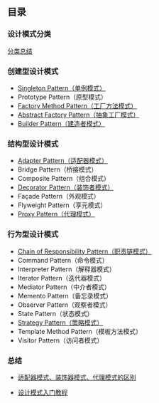 ## 目录

### 设计模式分类

[分类总结](https://github.com/yueyuanyang/knowledge/blob/master/java/designPattern/content/part1.md)

### 创建型设计模式

- [Singleton Pattern（单例模式）](https://github.com/yueyuanyang/knowledge/blob/master/java/designPattern/content/part3.md)
- Prototype Pattern（原型模式）
- [Factory Method Pattern（工厂方法模式）](https://github.com/yueyuanyang/knowledge/blob/master/java/designPattern/content/part6.md)
- [Abstract Factory Pattern（抽象工厂模式）](https://github.com/yueyuanyang/knowledge/blob/master/java/designPattern/content/part6.md)
- [Builder Pattern（建造者模式）](https://github.com/yueyuanyang/knowledge/blob/master/java/designPattern/content/part2.md)

### 结构型设计模式

- [Adapter Pattern（适配器模式）](https://github.com/yueyuanyang/knowledge/blob/master/java/designPattern/content/part5.md) 
- Bridge Pattern（桥接模式）
- Composite Pattern（组合模式）
- [Decorator Pattern（装饰者模式）](https://github.com/yueyuanyang/knowledge/blob/master/java/designPattern/content/part8.md)
- Façade Pattern（外观模式）
- Flyweight Pattern（享元模式）
- [Proxy Pattern（代理模式）](https://github.com/yueyuanyang/knowledge/blob/master/java/designPattern/content/part7.md)   

### 行为型设计模式

- [Chain of Responsibility Pattern（职责链模式）](https://github.com/yueyuanyang/knowledge/blob/master/java/designPattern/content/part9.md)
- Command Pattern（命令模式）
- Interpreter Pattern（解释器模式）  
- Iterator Pattern（迭代器模式）
- Mediator Pattern（中介者模式）
- Memento Pattern（备忘录模式）
- Observer Pattern（观察者模式）
- State Pattern（状态模式）
- [Strategy Pattern（策略模式）](https://github.com/yueyuanyang/knowledge/blob/master/java/designPattern/content/part4.md)
- Template Method Pattern（模板方法模式）
- Visitor Pattern（访问者模式）

### 总结

- [适配器模式、装饰器模式、代理模式的区别](https://github.com/yueyuanyang/knowledge/blob/master/java/designPattern/summary/part1.md)

- [设计模式入门教程](http://www.runoob.com/design-pattern/builder-pattern.html)

